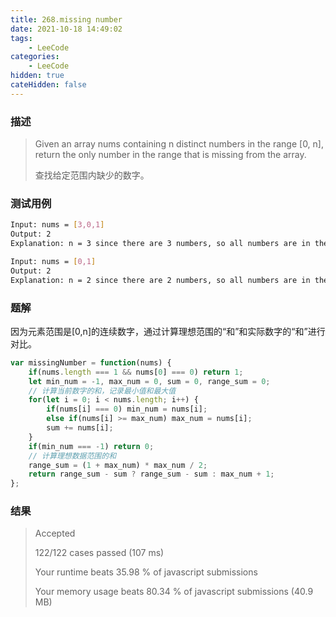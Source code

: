 ```yaml
---
title: 268.missing number
date: 2021-10-18 14:49:02
tags:
    - LeeCode
categories: 
    - LeeCode
hidden: true
cateHidden: false
---
```


### 描述

> Given an array nums containing n distinct numbers in the range [0, n], return the only number in the range that is missing from the array.
> 
> 查找给定范围内缺少的数字。

### 测试用例

```bash
Input: nums = [3,0,1]
Output: 2
Explanation: n = 3 since there are 3 numbers, so all numbers are in the range [0,3]. 2 is the missing number in the range since it does not appear in nums.

Input: nums = [0,1]
Output: 2
Explanation: n = 2 since there are 2 numbers, so all numbers are in the range [0,2]. 2 is the missing number in the range since it does not appear in nums.
```

### 题解

因为元素范围是[0,n]的连续数字，通过计算理想范围的“和”和实际数字的“和”进行对比。

```js
var missingNumber = function(nums) {
    if(nums.length === 1 && nums[0] === 0) return 1;
    let min_num = -1, max_num = 0, sum = 0, range_sum = 0;
    // 计算当前数字的和，记录最小值和最大值
    for(let i = 0; i < nums.length; i++) {
        if(nums[i] === 0) min_num = nums[i];
        else if(nums[i] >= max_num) max_num = nums[i];
        sum += nums[i];
    }
    if(min_num === -1) return 0;
    // 计算理想数据范围的和
    range_sum = (1 + max_num) * max_num / 2;
    return range_sum - sum ? range_sum - sum : max_num + 1;
};
```

### 结果

> Accepted
> 
> 122/122 cases passed (107 ms)
> 
> Your runtime beats 35.98 % of javascript submissions
> 
> Your memory usage beats 80.34 % of javascript submissions (40.9 MB)